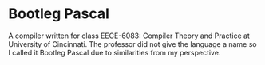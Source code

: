 # Bootleg Pascal

A compiler written for class EECE-6083: Compiler Theory and Practice at University of Cincinnati.
The professor did not give the language a name so I called it Bootleg Pascal due to similarities from my perspective.